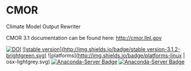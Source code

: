 # CMOR
Climate Model Output Rewriter

CMOR 3.1 documentation can be found here: http://cmor.llnl.gov

[![DOI](https://zenodo.org/badge/22688/PCMDI/cmor.svg)](https://zenodo.org/badge/latestdoi/22688/PCMDI/cmor)
[![stable version](http://img.shields.io/badge/stable version-3.1.2-brightgreen.svg)](https://github.com/PCMDI/cmor/releases/tag/3.1.2)
![platforms](http://img.shields.io/badge/platforms-linux | osx-lightgrey.svg)
[![Anaconda-Server Badge](https://anaconda.org/pcmdi/cmor/badges/installer/conda.svg)](https://conda.anaconda.org/pcmdi)
[![Anaconda-Server Badge](https://anaconda.org/pcmdi/cmor/badges/downloads.svg)](https://anaconda.org/pcmdi)
